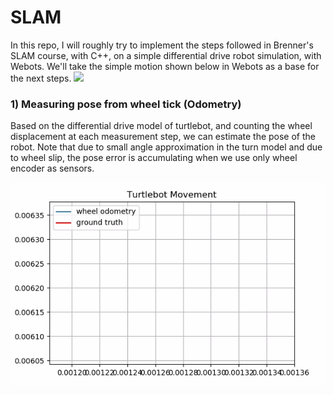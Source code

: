 # SLAM
In this repo, I will roughly try to implement the steps followed in Brenner's SLAM course, with C++, on a simple differential drive robot simulation, with Webots.
We'll take the simple motion shown below in Webots as a base for the next steps.
![](figures/turtlebot_motion.gif)

### 1) Measuring pose from wheel tick (Odometry)
Based on the differential drive model of turtlebot, and counting the wheel displacement at each measurement step, we can estimate the pose of the robot. Note that due to small angle approximation in the turn model and due to wheel slip, the pose error is accumulating when we use only wheel encoder as sensors.

![](figures/wheel_odometry.gif)
